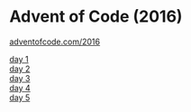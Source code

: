 # Advent of Code (2016)

[adventofcode.com/2016](https://adventofcode.com/2016)

[day 1](day01/README.md)\
[day 2](day02/README.md)\
[day 3](day03/README.md)\
[day 4](day04/README.md)\
[day 5](day05/README.md)